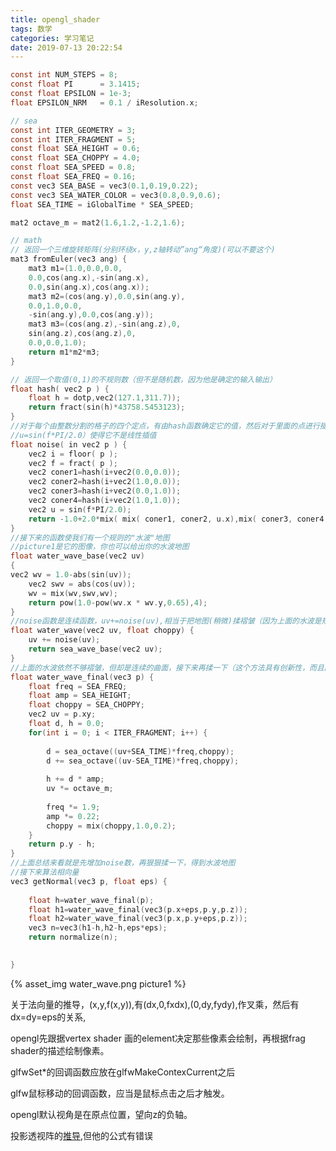 ```yaml
---
title: opengl_shader
tags: 数学
categories: 学习笔记
date: 2019-07-13 20:22:54
---
```


<script type="text/x-mathjax-config">
  MathJax.Hub.Config({tex2jax: {inlineMath: [['$','$'], ['\\(','\\)']]}});
</script>
<script type="text/javascript" async
  src="https://wujilingfeng.top/MathJax/MathJax.js?config=TeX-AMS_CHTML">
</script>



<!--more-->

```c
const int NUM_STEPS = 8;
const float PI	 	= 3.1415;
const float EPSILON	= 1e-3;
float EPSILON_NRM	= 0.1 / iResolution.x;

// sea
const int ITER_GEOMETRY = 3;
const int ITER_FRAGMENT = 5;
const float SEA_HEIGHT = 0.6;
const float SEA_CHOPPY = 4.0;
const float SEA_SPEED = 0.8;
const float SEA_FREQ = 0.16;
const vec3 SEA_BASE = vec3(0.1,0.19,0.22);
const vec3 SEA_WATER_COLOR = vec3(0.8,0.9,0.6);
float SEA_TIME = iGlobalTime * SEA_SPEED;

mat2 octave_m = mat2(1.6,1.2,-1.2,1.6);

// math
// 返回一个三维旋转矩阵(分别环绕x，y,z轴转动”ang“角度)(可以不要这个)
mat3 fromEuler(vec3 ang) {
	mat3 m1=(1.0,0.0,0.0,
	0.0,cos(ang.x),-sin(ang.x),
	0.0,sin(ang.x),cos(ang.x));
	mat3 m2=(cos(ang.y),0.0,sin(ang.y),
	0.0,1.0,0.0,
	-sin(ang.y),0.0,cos(ang.y));
	mat3 m3=(cos(ang.z),-sin(ang.z),0,
	sin(ang.z),cos(ang.z),0,
	0.0,0.0,1.0);
	return m1*m2*m3;
}

// 返回一个取值(0,1)的不规则数（但不是随机数，因为他是确定的输入输出）
float hash( vec2 p ) {
    float h = dotp,vec2(127.1,311.7));	
    return fract(sin(h)*43758.5453123);
}
//对于每个由整数分割的格子的四个定点，有由hash函数确定它的值，然后对于里面的点进行插值取值
//u=sin(f*PI/2.0）使得它不是线性插值
float noise( in vec2 p ) {
    vec2 i = floor( p );
    vec2 f = fract( p );
    vec2 coner1=hash(i+vec2(0.0,0.0));
    vec2 coner2=hash(i+vec2(1.0,0.0));
    vec2 coner3=hash(i+vec2(0.0,1.0));
    vec2 coner4=hash(i+vec2(1.0,1.0));
    vec2 u = sin(f*PI/2.0);
    return -1.0+2.0*mix( mix( coner1, coner2, u.x),mix( coner3, coner4,u.x),u.y);
}
//接下来的函数使我们有一个规则的"水波"地图
//picture1是它的图像，你也可以给出你的水波地图
float water_wave_base(vec2 uv)
{
vec2 wv = 1.0-abs(sin(uv)); 
    vec2 swv = abs(cos(uv));  
    wv = mix(wv,swv,wv);
    return pow(1.0-pow(wv.x * wv.y,0.65),4);
}
//noise函数是连续函数，uv+=noise(uv),相当于把地图(稍微)揉褶皱（因为上面的水波是规则的）
float water_wave(vec2 uv, float choppy) {
    uv += noise(uv);
    return sea_wave_base(vec2 uv);
}
//上面的水波依然不够褶皱，但却是连续的曲面，接下来再揉一下（这个方法具有创新性，而且曲面是连续的)
float water_wave_final(vec3 p) {
    float freq = SEA_FREQ;
    float amp = SEA_HEIGHT;
    float choppy = SEA_CHOPPY;
    vec2 uv = p.xy; 
    float d, h = 0.0;    
    for(int i = 0; i < ITER_FRAGMENT; i++) {
       
    	d = sea_octave((uv+SEA_TIME)*freq,choppy);
    	d += sea_octave((uv-SEA_TIME)*freq,choppy);
        
        h += d * amp; 
    	uv *= octave_m;
        
        freq *= 1.9; 
        amp *= 0.22; 
        choppy = mix(choppy,1.0,0.2);
    }
    return p.y - h;
}
//上面总结来看就是先增加noise数，再狠狠揉一下，得到水波地图
//接下来算法相向量
vec3 getNormal(vec3 p, float eps) {
  
    float h=water_wave_final(p);
    float h1=water_wave_final(vec3(p.x+eps,p.y,p.z));
    float h2=water_wave_final(vec3(p.x,p.y+eps,p.z));
    vec3 n=vec3(h1-h,h2-h,eps*eps);
    return normalize(n);

   
}


```

{% asset_img water_wave.png picture1 %}

关于法向量的推导，(x,y,f(x,y)),有(dx,0,fxdx),(0,dy,fydy),作叉乘，然后有dx=dy=eps的关系,

opengl先跟据vertex shader 画的element决定那些像素会绘制，再根据frag shader的描述绘制像素。

glfwSet*的回调函数应放在glfwMakeContexCurrent之后

glfw鼠标移动的回调函数，应当是鼠标点击之后才触发。

opengl默认视角是在原点位置，望向z的负轴。

投影透视阵的[推导](https://www.cnblogs.com/bluebean/p/5276111.html),但他的公式有错误